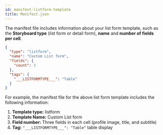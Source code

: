 ```yaml
---
id: manifest-listform-template
title: Manifest.json
---
```


The manifest file includes information about your list form template, such as the **Storyboard type** (list form or detail form), **name** and **number of fields per cell**.

```json
{
  "type": "listform",
  "name": "Custom List form",
  "fields": {
    "count": 3
  },
  "tags": {
    "___LISTFORMTYPE___": "Table"
  }
}

```

For example, the manifest file for the above list form template  includes the following information:

1. **Template type:** listform
2. **Template Name:** Custom List form
3. **Field number:** Three fields in each cell (profile image, title, and subtitle)
4. **Tag:** ```"___LISTFORMTYPE___": "Table"``` table display
